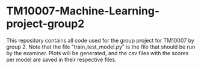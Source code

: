 # TM10007-Machine-Learning-project-group2
This repository contains all code used for the group project for TM10007 by group 2. 
Note that the file "train_test_model.py" is the file that should be run by the examiner.
Plots will be generated, and the csv files with the scores per model are saved in their respective files.
